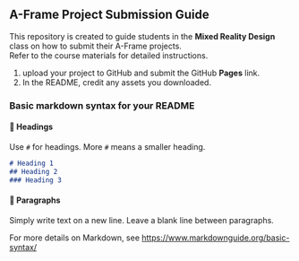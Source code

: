 ## A-Frame Project Submission Guide  

This repository is created to guide students in the **Mixed Reality Design** class on how to submit their A-Frame projects.  
Refer to the course materials for detailed instructions.  

1. upload your project to GitHub and submit the GitHub **Pages** link.
2. In the README, credit any assets you downloaded.

### Basic markdown syntax for your README 

#### 📌 Headings  

Use `#` for headings. More `#` means a smaller heading.  

```markdown
# Heading 1  
## Heading 2  
### Heading 3  
```

#### 📌 Paragraphs
Simply write text on a new line.
Leave a blank line between paragraphs.

For more details on Markdown, see https://www.markdownguide.org/basic-syntax/
